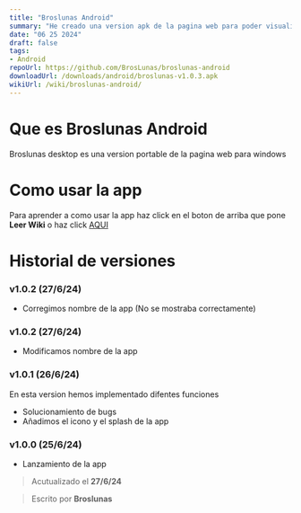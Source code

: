 ```yaml
---
title: "Broslunas Android"
summary: "He creado una version apk de la pagina web para poder visualizarla en cualquier momento"
date: "06 25 2024"
draft: false
tags:
- Android
repoUrl: https://github.com/BrosLunas/broslunas-android
downloadUrl: /downloads/android/broslunas-v1.0.3.apk
wikiUrl: /wiki/broslunas-android/
---
```

# Que es Broslunas Android
Broslunas desktop es una version portable de la pagina web para windows

# Como usar la app
Para aprender a como usar la app haz click en el boton de arriba que pone **Leer Wiki** o haz click [AQUI](/wiki/broslunas-android/)

# Historial de versiones

### v1.0.2 (27/6/24)
- Corregimos nombre de la app (No se mostraba correctamente)

### v1.0.2 (27/6/24)
- Modificamos nombre de la app

### v1.0.1 (26/6/24)
En esta version hemos implementado difentes funciones

- Solucionamiento de bugs
- Añadimos el icono y el splash de la app

### v1.0.0 (25/6/24)
- Lanzamiento de la app

> Acutualizado el **27/6/24**

> Escrito por **Broslunas**